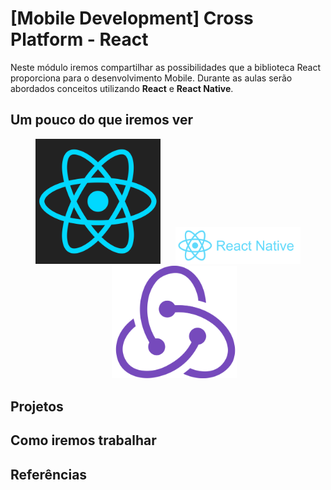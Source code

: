 # [Mobile Development] Cross Platform - React

Neste módulo iremos compartilhar as possibilidades que a biblioteca React proporciona para o desenvolvimento Mobile.
Durante as aulas serão abordados conceitos utilizando __React__ e __React Native__.

## Um pouco do que iremos ver

<p align="center">
  <img width="200" src="./images/react-logo.png">
  <img width="200" style="margin-left: 20px;" src="./images/react-native-logo.png">
  <img width="200" style="margin-left: 20px;" src="./images/redux-logo.png">
</p>

## Projetos

## Como iremos trabalhar

## Referências
